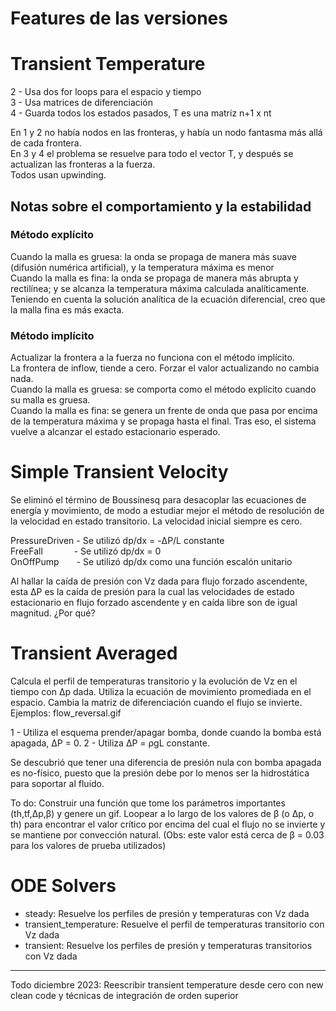 # Features de las versiones


# Transient Temperature

2 - Usa dos for loops para el espacio y tiempo  
3 - Usa matrices de diferenciación  
4 - Guarda todos los estados pasados, T es una matriz n+1 x nt

En 1 y 2 no había nodos en las fronteras, y había un nodo fantasma más allá de cada frontera.  
En 3 y 4 el problema se resuelve para todo el vector T, y después se actualizan las fronteras a la fuerza.  
Todos usan upwinding.

## Notas sobre el comportamiento y la estabilidad
### Método explícito
Cuando la malla es gruesa: la onda se propaga de manera más suave (difusión numérica artificial), y la temperatura máxima es menor  
Cuando la malla es fina: la onda se propaga de manera más abrupta y rectilínea; y se alcanza la temperatura máxima calculada analíticamente.  
Teniendo en cuenta la solución analítica de la ecuación diferencial, creo que la malla fina es más exacta.

### Método implícito
Actualizar la frontera a la fuerza no funciona con el método implícito.  
La frontera de inflow, tiende a cero. Forzar el valor actualizando no cambia nada.  
Cuando la malla es gruesa: se comporta como el método explícito cuando su malla es gruesa.  
Cuando la malla es fina: se genera un frente de onda que pasa por encima de la temperatura máxima y se propaga hasta el final. Tras eso, el sistema vuelve a alcanzar el estado estacionario esperado.

# Simple Transient Velocity

Se eliminó el término de Boussinesq para desacoplar las ecuaciones de energía y movimiento, de modo a estudiar mejor el método de resolución de la velocidad en estado transitorio. La velocidad inicial siempre es cero.

PressureDriven - Se utilizó dp/dx = -ΔP/L constante  
FreeFall &emsp; &emsp;&emsp;- Se utilizó dp/dx = 0  
OnOffPump&emsp;&emsp;- Se utilizó dp/dx como una función escalón unitario

Al hallar la caída de presión con Vz dada para flujo forzado ascendente, esta ΔP es la caída de presión para la cual las velocidades de estado estacionario en flujo forzado ascendente y en caída libre son de igual magnitud. ¿Por qué?

# Transient Averaged

Calcula el perfil de temperaturas transitorio y la evolución de Vz en el tiempo con Δp dada. Utiliza la ecuación de movimiento promediada en el espacio. Cambia la matriz de diferenciación cuando el flujo se invierte. Ejemplos: flow_reversal.gif

1 - Utiliza el esquema prender/apagar bomba, donde cuando la bomba está apagada, ΔP = 0.
2 - Utiliza ΔP = ρgL constante.

 Se descubrió que tener una diferencia de presión nula con bomba apagada es no-físico, puesto que la presión debe por lo menos ser la hidrostática para soportar al fluido.


To do: Construir una función que tome los parámetros importantes (th,tf,Δp,β) y genere un gif. Loopear a lo largo de los valores de β (o Δp, o th) para encontrar el valor crítico por encima del cual el flujo no se invierte y se mantiene por convección natural. (Obs: este valor está cerca de β = 0.03 para los valores de prueba utilizados)

# ODE Solvers

 - steady: Resuelve los perfiles de presión y temperaturas con Vz dada
 - transient_temperature: Resuelve el perfil de temperaturas transitorio con Vz dada
 - transient: Resuelve los perfiles de presión y temperaturas transitorios con Vz dada

 --- 

 Todo diciembre 2023: Reescribir transient temperature desde cero con new clean code y técnicas de integración de orden superior
